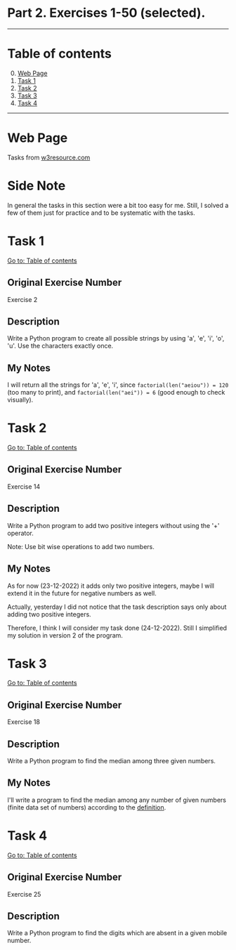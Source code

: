 # Part 2. Exercises 1-50 (selected).

---

# Table of contents

0. [Web Page](#web-page)
1. [Task 1](#task-1)
2. [Task 2](#task-2)
3. [Task 3](#task-3)
4. [Task 4](#task-4)

---

# Web Page

Tasks from [w3resource.com](https://www.w3resource.com/python-exercises/basic/)

# Side Note

In general the tasks in this section were a bit too easy for me. Still, I solved a few of them just for practice and to be systematic with the tasks.

# Task 1

[Go to: Table of contents](#table-of-contents)

## Original Exercise Number

Exercise 2

## Description

Write a Python program to create all possible strings by using 'a', 'e', 'i', 'o', 'u'. Use the characters exactly once.

## My Notes

I will return all the strings for 'a', 'e', 'i', since `factorial(len("aeiou")) = 120` (too many to print), and `factorial(len("aei")) = 6` (good enough to check visually).

# Task 2

[Go to: Table of contents](#table-of-contents)

## Original Exercise Number

Exercise 14

## Description

Write a Python program to add two positive integers without using the '+' operator.

Note: Use bit wise operations to add two numbers.

## My Notes

As for now (23-12-2022) it adds only two positive integers, maybe I will extend it in the future for negative numbers as well.

Actually, yesterday I did not notice that the task description says only about adding two positive integers.

Therefore, I think I will consider my task done (24-12-2022). Still I simplified my solution in version 2 of the program.

# Task 3

[Go to: Table of contents](#table-of-contents)

## Original Exercise Number

Exercise 18

## Description

Write a Python program to find the median among three given numbers.

## My Notes

I'll write a program to find the median among any number of given numbers (finite data set of numbers) according to the [definition](https://en.wikipedia.org/wiki/Median#Finite_data_set_of_numbers).

# Task 4

[Go to: Table of contents](#table-of-contents)

## Original Exercise Number

Exercise 25

## Description

Write a Python program to find the digits which are absent in a given mobile number.
